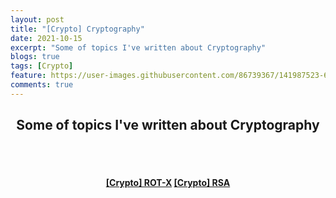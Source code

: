 ```yaml
---
layout: post
title: "[Crypto] Cryptography"
date: 2021-10-15
excerpt: "Some of topics I've written about Cryptography"
blogs: true
tags: [Crypto]
feature: https://user-images.githubusercontent.com/86739367/141987523-68a87eae-f4b0-4c0e-b40d-5c5415491fe9.png
comments: true
---
```


<h2 align="center">
  Some of topics I've written about Cryptography
</h2> 
<br><br>
<div align="center">
  <h4>
    <a href="https://hieuhdh.github.io/deuteri/Crypto-Rot-X/" class="btn btn-success">[Crypto] ROT-X</a> 
    <a href="https://hieuhdh.github.io/deuteri/Crypto-RSA/" class="btn btn-success">[Crypto] RSA</a>
  </h4>
</div>
